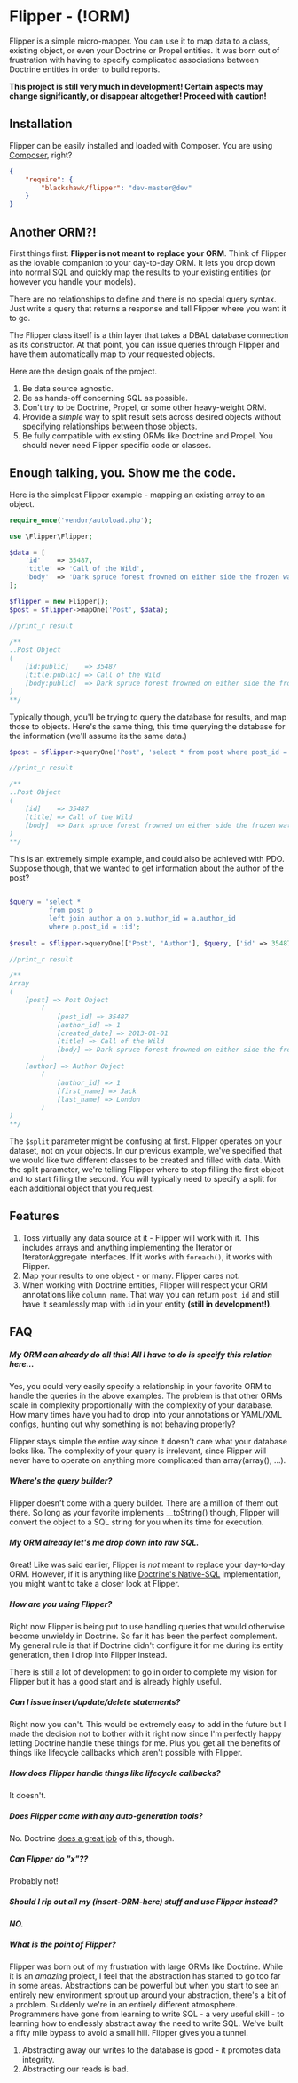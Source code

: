 Flipper - (!ORM)
===

Flipper is a simple micro-mapper. You can use it to map data to a class, existing object, or even your Doctrine or Propel entities. It was born out of frustration with having to specify complicated associations between Doctrine entities in order to build reports.

**This project is still very much in development! Certain aspects may change significantly, or disappear altogether! Proceed with caution!**


Installation
---

Flipper can be easily installed and loaded with Composer. You are using [Composer](http://getcomposer.org/), right?

```json
{
    "require": {
        "blackshawk/flipper": "dev-master@dev"
    }
}
```

Another ORM?!
---
First things first: **Flipper is not meant to replace your ORM**. Think of Flipper as the lovable companion to your day-to-day ORM. It lets you drop down into normal SQL and quickly map the results to your existing entities (or however you handle your models).
  
There are no relationships to define and there is no special query syntax. Just write a query that returns a response and tell Flipper where you want it to go.

The Flipper class itself is a thin layer that takes a DBAL database connection as its constructor. At that point, you can issue queries through Flipper and have them automatically map to your requested objects.

Here are the design goals of the project.

1. Be data source agnostic.
2. Be as hands-off concerning SQL as possible.
3. Don't try to be Doctrine, Propel, or some other heavy-weight ORM.
4. Provide a *simple* way to split result sets across desired objects without specifying relationships between those objects.
5. Be fully compatible with existing ORMs like Doctrine and Propel. You should never need Flipper specific code or classes.


Enough talking, you. Show me the code.
---
Here is the simplest Flipper example - mapping an existing array to an object.

```php
require_once('vendor/autoload.php');

use \Flipper\Flipper;

$data = [
    'id'    => 35487,
    'title' => 'Call of the Wild',
    'body'  => 'Dark spruce forest frowned on either side the frozen waterway.'
];

$flipper = new Flipper();
$post = $flipper->mapOne('Post', $data);

//print_r result

/**
..Post Object
(
    [id:public]    => 35487
    [title:public] => Call of the Wild
    [body:public]  => Dark spruce forest frowned on either side the frozen waterway.
)
**/

```

Typically though, you'll be trying to query the database for results, and map those to objects. Here's the same thing, this time querying the database for the information (we'll assume its the same data.)


```php
$post = $flipper->queryOne('Post', 'select * from post where post_id = :id', ['id' => 35487]);

//print_r result

/**
..Post Object
(
    [id]    => 35487
    [title] => Call of the Wild
    [body]  => Dark spruce forest frowned on either side the frozen waterway.
)
**/

```

This is an extremely simple example, and could also be achieved with PDO. Suppose though, that we wanted to get information about the author of the post?

```php

$query = 'select *
          from post p
          left join author a on p.author_id = a.author_id
          where p.post_id = :id';
          
$result = $flipper->queryOne(['Post', 'Author'], $query, ['id' => 35487], $split = 'author_id');

//print_r result

/**
Array
(
    [post] => Post Object
        (
            [post_id] => 35487
            [author_id] => 1
            [created_date] => 2013-01-01
            [title] => Call of the Wild
            [body] => Dark spruce forest frowned on either side the frozen waterway.
        )
    [author] => Author Object
        (
            [author_id] => 1
            [first_name] => Jack
            [last_name] => London
        )
)
**/

```

The ```$split``` parameter might be confusing at first. Flipper operates on your dataset, not on your objects. In our previous example, we've specified that we would like two different classes to be created and filled with data. With the split parameter, we're telling Flipper where to stop filling the first object and to start filling the second. You will typically need to specify a split for each additional object that you request.


Features
---

1. Toss virtually any data source at it - Flipper will work with it. This includes arrays and anything implementing the Iterator or IteratorAggregate interfaces. If it works with ```foreach()```, it works with Flipper.
2. Map your results to one object - or many. Flipper cares not.
3. When working with Doctrine entities, Flipper will respect your ORM annotations like ```column_name```. That way you can return ```post_id``` and still have it seamlessly map with ```id``` in your entity **(still in development!)**.


FAQ
---

##### My ORM can already do all this! All I have to do is specify this relation here…

Yes, you could very easily specify a relationship in your favorite ORM to handle the queries in the above examples. The problem is that other ORMs scale in complexity proportionally with the complexity of your database. How many times have you had to drop into your annotations or YAML/XML configs, hunting out why something is not behaving properly?

Flipper stays simple the entire way since it doesn't care what your database looks like. The complexity of your query is irrelevant, since Flipper will never have to operate on anything more complicated than array(array(), …).

##### Where's the query builder?

Flipper doesn't come with a query builder. There are a million of them out there. So long as your favorite implements __toString() though, Flipper will convert the object to a SQL string for you when its time for execution.

##### My ORM already let's me drop down into raw SQL.

Great! Like was said earlier, Flipper is *not* meant to replace your day-to-day ORM. However, if it is anything like [Doctrine's Native-SQL](http://docs.doctrine-project.org/projects/doctrine-orm/en/latest/reference/native-sql.html) implementation, you might want to take a closer look at Flipper.

##### How are you using Flipper?

Right now Flipper is being put to use handling queries that would otherwise become unwieldy in Doctrine. So far it has been the perfect complement. My general rule is that if Doctrine didn't configure it for me during its entity generation, then I drop into Flipper instead.

There is still a lot of development to go in order to complete my vision for Flipper but it has a good start and is already highly useful.

##### Can I issue insert/update/delete statements?

Right now you can't. This would be extremely easy to add in the future but I made the decision not to bother with it right now since I'm perfectly happy letting Doctrine handle these things for me. Plus you get all the benefits of things like lifecycle callbacks which aren't possible with Flipper.

##### How does Flipper handle things like lifecycle callbacks?

It doesn't.

##### Does Flipper come with any auto-generation tools?

No. Doctrine [does a great job](http://docs.doctrine-project.org/en/2.0.x/reference/tools.html) of this, though.

##### Can Flipper do "x"??

Probably not!

##### Should I rip out all my (insert-ORM-here) stuff and use Flipper instead?

***NO.***

##### What is the point of Flipper?

Flipper was born out of my frustration with large ORMs like Doctrine. While it is an *amazing* project, I feel that the abstraction has started to go too far in some areas. Abstractions can be powerful but when you start to see an entirely new environment sprout up around your abstraction, there's a bit of a problem. Suddenly we're in an entirely different atmosphere. Programmers have gone from learning to write SQL - a very useful skill - to learning how to endlessly abstract away the need to write SQL. We've built a fifty mile bypass to avoid a small hill. Flipper gives you a tunnel.

1. Abstracting away our writes to the database is good - it promotes data integrity. 
2. Abstracting our reads is bad.




